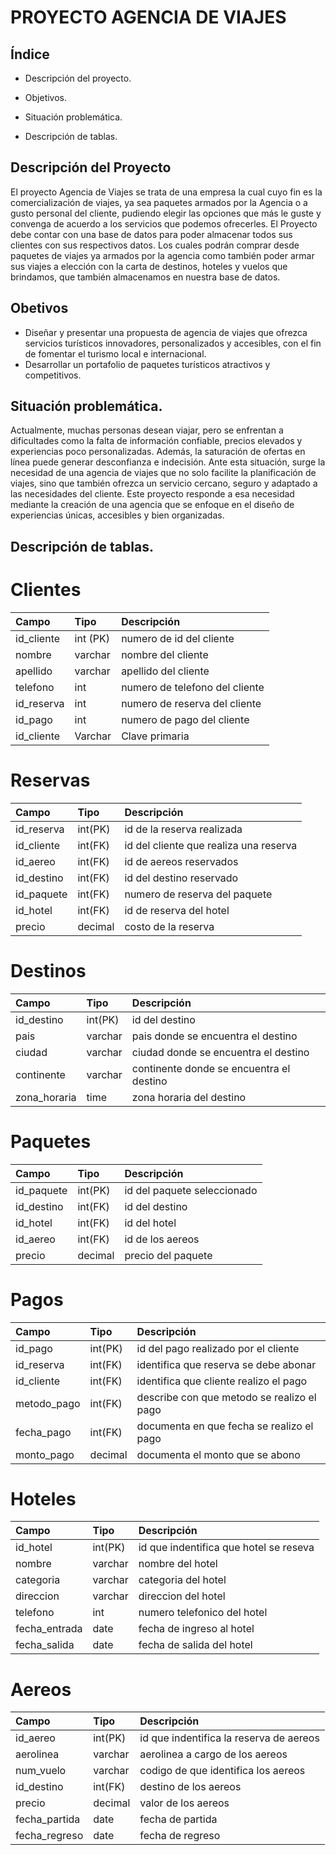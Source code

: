 # PROYECTO AGENCIA DE VIAJES

## Índice

- Descripción del proyecto.

- Objetivos.

- Situación problemática.

- Descripción de tablas.

## Descripción del Proyecto

El proyecto Agencia de Viajes se trata de una empresa la cual cuyo fin es la comercialización de
viajes, ya sea paquetes armados por la Agencia o a gusto personal del cliente, pudiendo elegir
las opciones que más le guste y convenga de acuerdo a los servicios que podemos ofrecerles.
El Proyecto debe contar con una base de datos para poder almacenar todos sus clientes con
sus respectivos datos. Los cuales podrán comprar desde paquetes de viajes ya armados por la
agencia como también poder armar sus viajes a elección con la carta de destinos, hoteles y
vuelos que brindamos, que también almacenamos en nuestra base de datos.

## Obetivos

- Diseñar y presentar una propuesta de agencia de viajes que ofrezca servicios turísticos innovadores, personalizados y accesibles, con el fin de fomentar el turismo local e internacional.
- Desarrollar un portafolio de paquetes turísticos atractivos y competitivos.

## Situación problemática.

Actualmente, muchas personas desean viajar, pero se enfrentan a dificultades como la falta de información confiable, precios elevados y experiencias poco personalizadas. Además, la saturación de ofertas en línea puede generar desconfianza e indecisión. Ante esta situación, surge la necesidad de una agencia de viajes que no solo facilite la planificación de viajes, sino que también ofrezca un servicio cercano, seguro y adaptado a las necesidades del cliente. Este proyecto responde a esa necesidad mediante la creación de una agencia que se enfoque en el diseño de experiencias únicas, accesibles y bien organizadas.

## Descripción de tablas.

# Clientes

| Campo      | Tipo     | Descripción                    |
| :--------- | :------- | :----------------------------- |
| id_cliente | int (PK) | numero de id del cliente       |
| nombre     | varchar  | nombre del cliente             |
| apellido   | varchar  | apellido del cliente           |
| telefono   | int      | numero de telefono del cliente |
| id_reserva | int      | numero de reserva del cliente  |
| id_pago    | int      | numero de pago del cliente     |
| id_cliente | Varchar  | Clave primaria                 |

# Reservas

| Campo      | Tipo    | Descripción                            |
| :--------- | :------ | :------------------------------------- |
| id_reserva | int(PK) | id de la reserva realizada             |
| id_cliente | int(FK) | id del cliente que realiza una reserva |
| id_aereo   | int(FK) | id de aereos reservados                |
| id_destino | int(FK) | id del destino reservado               |
| id_paquete | int(FK) | numero de reserva del paquete          |
| id_hotel   | int(FK) | id de reserva del hotel                |
| precio     | decimal | costo de la reserva                    |

# Destinos

| Campo        | Tipo    | Descripción                              |
| :----------- | :------ | :--------------------------------------- |
| id_destino   | int(PK) | id del destino                           |
| pais         | varchar | pais donde se encuentra el destino       |
| ciudad       | varchar | ciudad donde se encuentra el destino     |
| continente   | varchar | continente donde se encuentra el destino |
| zona_horaria | time    | zona horaria del destino                 |

# Paquetes

| Campo      | Tipo    | Descripción                 |
| :--------- | :------ | :-------------------------- |
| id_paquete | int(PK) | id del paquete seleccionado |
| id_destino | int(FK) | id del destino              |
| id_hotel   | int(FK) | id del hotel                |
| id_aereo   | int(FK) | id de los aereos            |
| precio     | decimal | precio del paquete          |

# Pagos

| Campo       | Tipo    | Descripción                                |
| :---------- | :------ | :----------------------------------------- |
| id_pago     | int(PK) | id del pago realizado por el cliente       |
| id_reserva  | int(FK) | identifica que reserva se debe abonar      |
| id_cliente  | int(FK) | identifica que cliente realizo el pago     |
| metodo_pago | int(FK) | describe con que metodo se realizo el pago |
| fecha_pago  | int(FK) | documenta en que fecha se realizo el pago  |
| monto_pago  | decimal | documenta el monto que se abono            |

# Hoteles

| Campo         | Tipo    | Descripción                            |
| :------------ | :------ | :------------------------------------- |
| id_hotel      | int(PK) | id que indentifica que hotel se reseva |
| nombre        | varchar | nombre del hotel                       |
| categoria     | varchar | categoria del hotel                    |
| direccion     | varchar | direccion del hotel                    |
| telefono      | int     | numero telefonico del hotel            |
| fecha_entrada | date    | fecha de ingreso al hotel              |
| fecha_salida  | date    | fecha de salida del hotel              |

# Aereos

| Campo         | Tipo    | Descripción                             |
| :------------ | :------ | :-------------------------------------- |
| id_aereo      | int(PK) | id que indentifica la reserva de aereos |
| aerolinea     | varchar | aerolinea a cargo de los aereos         |
| num_vuelo     | varchar | codigo de que identifica los aereos     |
| id_destino    | int(FK) | destino de los aereos                   |
| precio        | decimal | valor de los aereos                     |
| fecha_partida | date    | fecha de partida                        |
| fecha_regreso | date    | fecha de regreso                        |
